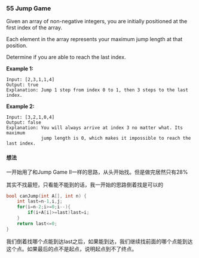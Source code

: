 ### 55 Jump Game

Given an array of non-negative integers, you are initially positioned at the first index of the array.

Each element in the array represents your maximum jump length at that position.

Determine if you are able to reach the last index.

**Example 1:**

```
Input: [2,3,1,1,4]
Output: true
Explanation: Jump 1 step from index 0 to 1, then 3 steps to the last index.
```

**Example 2:**

```
Input: [3,2,1,0,4]
Output: false
Explanation: You will always arrive at index 3 no matter what. Its maximum
             jump length is 0, which makes it impossible to reach the last index.
```

#### 想法

一开始用了和Jump Game II一样的思路，从头开始找。但是做完居然只有28%

其实不找最短，只看能不能到的话，我一开始的思路倒着找是可以的

```c++
bool canJump(int A[], int n) {
    int last=n-1,i,j;
    for(i=n-2;i>=0;i--){
        if(i+A[i]>=last)last=i;
    }
    return last<=0;
}
```

我们倒着找哪个点能到达last之后，如果能到达，我们继续找前面的哪个点能到达这个点。如果最后的点不是起点，说明起点到不了终点。
